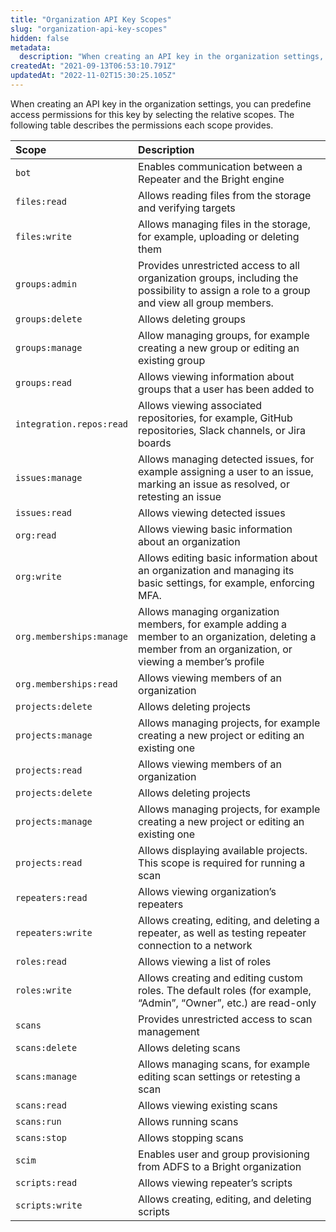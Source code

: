 ```yaml
---
title: "Organization API Key Scopes"
slug: "organization-api-key-scopes"
hidden: false
metadata: 
  description: "When creating an API key in the organization settings, you can predefine access permissions for this key by selecting the relative scopes. The following table describes the permissions each scope provides."
createdAt: "2021-09-13T06:53:10.791Z"
updatedAt: "2022-11-02T15:30:25.105Z"
---
```

When creating an API key in the organization settings, you can predefine access permissions for this key by selecting the relative scopes. The following table describes the permissions each scope provides. 

| Scope                    | Description                                                                                                                                                 |
| :----------------------- | :---------------------------------------------------------------------------------------------------------------------------------------------------------- |
| `bot`                    | Enables communication between a Repeater and the Bright engine                                                                                              |
| `files:read`             | Allows reading files from the storage and verifying targets                                                                                                 |
| `files:write`            | Allows managing files in the storage, for example, uploading or deleting them                                                                               |
| `groups:admin`           | Provides unrestricted access to all organization groups, including the possibility to assign a role to a group and view all group members.                  |
| `groups:delete`          | Allows deleting groups                                                                                                                                      |
| `groups:manage`          | Allow managing groups, for example creating a new group or editing an existing group                                                                        |
| `groups:read`            | Allows viewing information about groups that a user has been added to                                                                                       |
| `integration.repos:read` | Allows viewing associated repositories, for example, GitHub repositories, Slack channels, or Jira boards                                                    |
| `issues:manage`          | Allows managing detected issues, for example assigning a user to an issue, marking an issue as resolved, or retesting an issue                              |
| `issues:read`            | Allows viewing detected issues                                                                                                                              |
| `org:read`               | Allows viewing basic information about an organization                                                                                                      |
| `org:write`              | Allows editing basic information about an organization and managing its basic settings, for example, enforcing MFA.                                         |
| `org.memberships:manage` | Allows managing organization members, for example adding a member to an organization, deleting a member from an organization, or viewing a member’s profile |
| `org.memberships:read`   | Allows viewing members of an organization                                                                                                                   |
| `projects:delete`        | Allows deleting projects                                                                                                                                    |
| `projects:manage`        | Allows managing projects, for example creating a new project or editing an existing one                                                                     |
| `projects:read`          | Allows viewing members of an organization                                                                                                                   |
| `projects:delete`        | Allows deleting projects                                                                                                                                    |
| `projects:manage`        | Allows managing projects, for example creating a new project or editing an existing one                                                                     |
| `projects:read`          | Allows displaying available projects. This scope is required for running a scan                                                                             |
| `repeaters:read`         | Allows viewing organization’s repeaters                                                                                                                     |
| `repeaters:write`        | Allows creating, editing, and deleting a repeater, as well as testing repeater connection to a network                                                      |
| `roles:read`             | Allows viewing a list of roles                                                                                                                              |
| `roles:write`            | Allows creating and editing custom roles. The default roles (for example, “Admin”, “Owner”, etc.) are read-only                                             |
| `scans`                  | Provides unrestricted access to scan management                                                                                                             |
| `scans:delete`           | Allows deleting scans                                                                                                                                       |
| `scans:manage`           | Allows managing scans, for example editing scan settings or retesting a scan                                                                                |
| `scans:read`             | Allows viewing existing scans                                                                                                                               |
| `scans:run`              | Allows running scans                                                                                                                                        |
| `scans:stop`             | Allows stopping scans                                                                                                                                       |
| `scim`                   | Enables user and group provisioning from ADFS to a Bright organization                                                                                      |
| `scripts:read`           | Allows viewing repeater’s scripts                                                                                                                           |
| `scripts:write`          | Allows creating, editing, and deleting scripts                                                                                                              |
